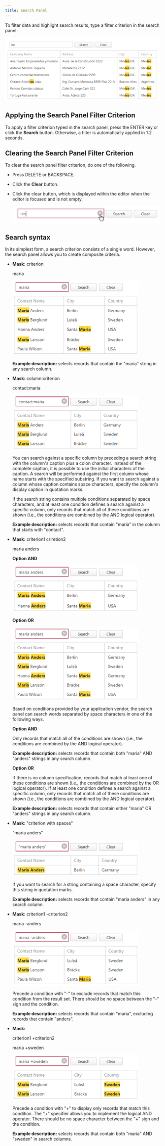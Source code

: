 ```yaml
---
title: Search Panel
---
```

To filter data and highlight search results, type a filter criterion in the search panel.

![SearchPanel](../../../images/Img17905.png)

## Applying the Search Panel Filter Criterion
To apply a filter criterion typed in the search panel, press the ENTER key or click the **Search** button. Otherwise, a filter is automatically applied in 1.2 seconds.

## Clearing the Search Panel Filter Criterion
To clear the search panel filter criterion, do one of the following.
* Press DELETE or BACKSPACE.
* Click the **Clear** button.
* Click the clear button, which is displayed within the editor when the editor is focused and is not empty.
	
	![EUD_Grid_SearchPanel](../../../images/Img25472.png)

## Search syntax
In its simplest form, a search criterion consists of a single word. However, the search panel allows you to create composite criteria.
* **Mask:** criterion 
	
	 maria
	
	![EUD_Grid_SearchPanelCriterion1](../../../images/Img25474.png)
	
	**Example description:** selects records that contain the "maria" string in any search column.
* **Mask:** column:criterion 
	
	contact:maria
	
	![EUD_Grid_SearchPanelCriterion2](../../../images/Img25475.png)
	
	You can search against a specific column by preceding a search string with the column's caption plus a colon character. Instead of the complete caption, it is possible to use the initial characters of the caption. A search will be performed against the first column whose name starts with the specified substring. If you want to search against a column whose caption contains space characters, specify the column's display caption in quotation marks.
	
	If the search string contains multiple conditions separated by space characters, and at least one condition defines a search against a specific column, only records that match all of these conditions are shown (i.e., the conditions are combined by the AND logical operator).
	
	**Example description:** selects records that contain "maria" in the column that starts with "contact".
* **Mask:** criterion1 criretion2 
	
	maria anders
	
	**Option AND**
	
	![EUD_Grid_SearchPanelCriterion3_v2](../../../images/Img25993.png)
	
	**Option OR**
	
	![EUD_Grid_SearchPanelCriterion3](../../../images/Img25476.png)
	
	Based on conditions provided by your application vendor, the search panel can search words separated by space characters in one of the following ways.
	
	**Option AND**
	
	Only records that match all of the conditions are shown (i.e., the conditions are combined by the AND logical operator).
	
	**Example description:** selects records that contain both "maria" AND "anders" strings in any search column.
	
	**Option OR**
	
	If there is no column specification, records that match at least one of these conditions are shown (i.e., the conditions are combined by the OR logical operator). If at least one condition defines a search against a specific column, only records that match all of these conditions are shown (i.e., the conditions are combined by the AND logical operator).
	
	**Example description:** selects records that contain either "maria" OR "anders" strings in any search column.
* **Mask:** "criterion with spaces" 
	
	"maria anders"
	
	![EUD_Grid_SearchPanelCriterion4](../../../images/Img25477.png)
	
	If you want to search for a string containing a space character, specify this string in quotation marks.
	
	**Example description:** selects records that contain "maria anders" in any search column.
* **Mask:** criterion1 -criterion2
	
	maria -anders
	
	![EUD_Grid_SearchPanelCriterion5](../../../images/Img25478.png)
	
	Precede a condition with "-" to exclude records that match this condition from the result set. There should be no space between the "-" sign and the condition.
	
	**Example description:** selects records that contain "maria", excluding records that contain "anders".
* **Mask:**
	
	 criterion1 +criterion2 
	
	maria +sweden
	
	![EUD_Grid_SearchPanelCriterion6](../../../images/Img25479.png)
	
	Precede a condition with "+" to display only records that match this condition. The "+" specifier allows you to implement the logical AND operator. There should be no space character between the "+" sign and the condition.
	
	**Example description:** selects records that contain both "maria" AND "sweden" in search columns.